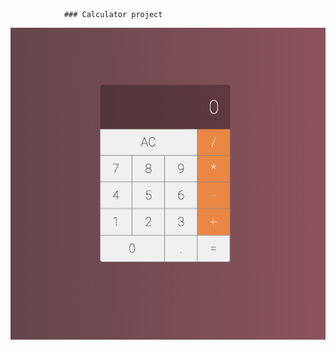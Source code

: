                 ### Calculator project



![Calculator image](/calculator/src/img/calculator_img.png)
